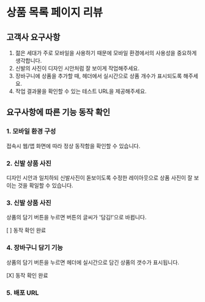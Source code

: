 # 상품 목록 페이지 리뷰

## 고객사 요구사항

1. 젊은 세대가 주로 모바일을 사용하기 때문에 모바일 환경에서의 사용성을 중요하게 생각합니다.
2. 신발의 사진이 디자인 시안처럼 잘 보이게 작업해주세요.
3. 장바구니에 상품을 추가할 때, 헤더에서 실시간으로 상품 개수가 표시되도록 해주세요.
4. 작업 결과물을 확인할 수 있는 테스트 URL을 제공해주세요.

## 요구사항에 따른 기능 동작 확인

### 1. 모바일 환경 구성
접속시 웹/앱 화면에 따라 정상 동작함을 확인할 수 있습니다.

### 2. 신발 상품 사진
디자인 시안과 일치하되 신발사진이 돋보이도록 수정한 레이아웃으로 상품 사진이 잘 보이는 것을 확일할 수 있습니다.

### 3. 신발 상품 사진
상품의 담기 버튼을 누르면 버튼의 글씨가 '담김!'으로 바뀝니다.

[ ] 동작 확인 완료

### 4. 장바구니 담기 기능
상품의 담기 버튼을 누르면 헤더에 실시간으로 담긴 상품의 갯수가 표시됩니다.

[X] 동작 확인 완료

### 5. 배포 URL


